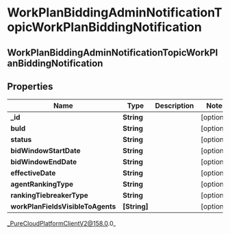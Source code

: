 # WorkPlanBiddingAdminNotificationTopicWorkPlanBiddingNotification

## WorkPlanBiddingAdminNotificationTopicWorkPlanBiddingNotification

## Properties

|Name | Type | Description | Notes|
|------------ | ------------- | ------------- | -------------|
| **_id** | **String** |  | [optional] |
| **buId** | **String** |  | [optional] |
| **status** | **String** |  | [optional] |
| **bidWindowStartDate** | **String** |  | [optional] |
| **bidWindowEndDate** | **String** |  | [optional] |
| **effectiveDate** | **String** |  | [optional] |
| **agentRankingType** | **String** |  | [optional] |
| **rankingTiebreakerType** | **String** |  | [optional] |
| **workPlanFieldsVisibleToAgents** | **[String]** |  | [optional] |



_PureCloudPlatformClientV2@158.0.0_
